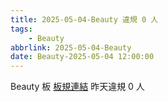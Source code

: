 ```yaml
---
title: 2025-05-04-Beauty 違規 0 人
tags:
    - Beauty
abbrlink: 2025-05-04-Beauty
date: Beauty-2025-05-04 12:00:00
---
```

Beauty 板 [板規連結](https://www.ptt.cc/bbs/Beauty/M.1630069980.A.84B.html)
昨天違規 0 人
